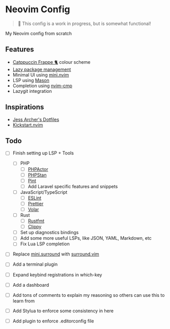 # Neovim Config

> 🚧 This config is a work in progress, but is somewhat functional!

My Neovim config from scratch

## Features

- [Catppuccin Frappe 🐈](https://github.com/catppuccin/nvim) colour scheme
- [Lazy package management](https://github.com/folke/lazy.nvim)
- Minimal UI using [mini.nvim](https://github.com/echasnovski/mini.nvim)
- LSP using [Mason](https://github.com/williamboman/mason.nvim)
- Completion using [nvim-cmp](https://github.com/hrsh7th/nvim-cmp)
- Lazygit integration

## Inspirations

- [Jess Archer's Dotfiles](https://github.com/jessarcher/dotfiles)
- [Kickstart.nvim](https://github.com/nvim-lua/kickstart.nvim)

## Todo

- [ ] Finish setting up LSP + Tools
    - [ ] PHP
        - [ ] [PHPActor](https://github.com/phpactor/phpactor)
        - [ ] [PHPStan](https://phpstan.org/)
        - [ ] [Pint](https://laravel.com/docs/10.x/pint)
        - [ ] Add Laravel specific features and snippets
    - [ ] JavaScript/TypeScript
        - [ ] [ESLint](https://eslint.org)
        - [ ] [Prettier](https://prettier.io)
        - [ ] [Volar](https://github.com/vuejs/language-tools)
    - [ ] Rust
        - [ ] [Rustfmt](https://github.com/rust-lang/rustfmt)
        - [ ] [Clippy](https://github.com/rust-lang/rust-clippy)
    - [ ] Set up diagnostics bindings
    - [ ] Add some more useful LSPs, like JSON, YAML, Markdown, etc
    - [ ] Fix Lua LSP completion
- [ ] Replace [mini.surround](https://github.com/echasnovski/mini.surround) with [surround.vim](https://github.com/tpope/vim-surround)
- [ ] Add a terminal plugin
- [ ] Expand keybind registrations in which-key
- [ ] Add a dashboard
- [ ] Add tons of comments to explain my reasoning so others can use this to learn from
- [ ] Add Stylua to enforce some consistency in here
- [ ] Add plugin to enforce .editorconfig file

